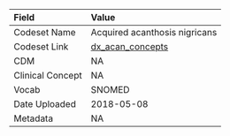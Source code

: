 |Field            |Value                         |
|:----------------|:-----------------------------|
|Codeset Name     |Acquired acanthosis nigricans |
|Codeset Link     |[dx_acan_concepts](https://github.com/PEDSnet/Variable-Dictionary/blob/main/conditions/dx_acan_concepts.csv)|
|CDM              |NA                            |
|Clinical Concept |NA                            |
|Vocab            |SNOMED                        |
|Date Uploaded    |2018-05-08                    |
|Metadata         |NA                            |
